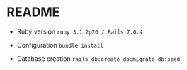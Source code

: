# README

* Ruby version
  `ruby 3.1.2p20 / Rails 7.0.4`

* Configuration
  `bundle install`

* Database creation
 `rails db:create db:migrate db:seed `
